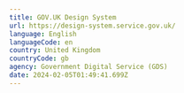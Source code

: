 ```yaml
---
title: GOV.UK Design System
url: https://design-system.service.gov.uk/
language: English
languageCode: en
country: United Kingdom
countryCode: gb
agency: Government Digital Service (GDS)
date: 2024-02-05T01:49:41.699Z
---
```

